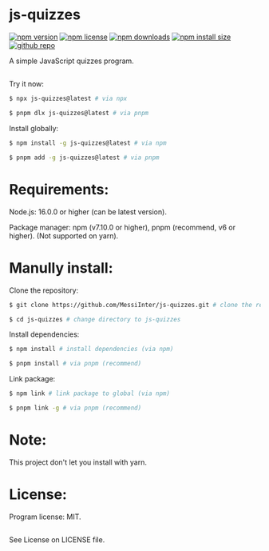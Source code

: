 # js-quizzes
[![npm version](https://img.shields.io/npm/v/js-quizzes.svg)](https://npmjs.com/package/js-quizzes?activeTab=versions)
[![npm license](https://img.shields.io/npm/l/js-quizzes.svg)](https://npm.im/js-quizzes)
[![npm downloads](https://img.shields.io/npm/dm/js-quizzes.svg)](https://npm.im/js-quizzes)
[![npm install size](https://packagephobia.now.sh/badge?p=js-quizzes)](https://packagephobia.now.sh/result?p=js-quizzes)
[![github repo](https://badgen.net/static/github/repo?icon=github)](https://github.com/MessiInter/js-quizzes)

A simple JavaScript quizzes program.

##
Try it now:
```bash
$ npx js-quizzes@latest # via npx
```

```bash
$ pnpm dlx js-quizzes@latest # via pnpm
```

Install globally:
```bash
$ npm install -g js-quizzes@latest # via npm
```

```bash
$ pnpm add -g js-quizzes@latest # via pnpm
```

##
# Requirements:
Node.js: 16.0.0 or higher (can be latest version).

Package manager: npm (v7.10.0 or higher), pnpm (recommend, v6 or higher). (Not supported on yarn).

##
# Manully install:

Clone the repository:
```bash
$ git clone https://github.com/MessiInter/js-quizzes.git # clone the repo
```

```bash
$ cd js-quizzes # change directory to js-quizzes
```

Install dependencies:
```bash
$ npm install # install dependencies (via npm)
```

```bash
$ pnpm install # via pnpm (recommend)
```

Link package:
```bash
$ npm link # link package to global (via npm)
```

```bash
$ pnpm link -g # via pnpm (recommend)
```

##
# Note:
This project don't let you install with yarn.

##
# License:
Program license: MIT.
##
See License on LICENSE file.